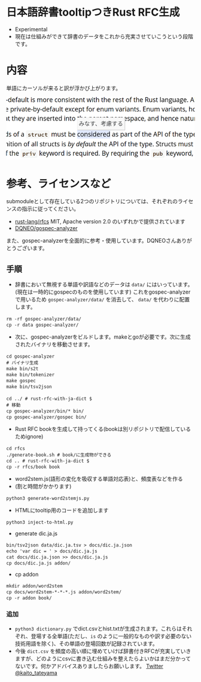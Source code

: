 # 日本語辞書tooltipつきRust RFC生成
- Experimental
- 現在は仕組みができて辞書のデータをこれから充実させていこうという段階です。

# 内容
単語にカーソルが来ると訳が浮かび上がります。

![image](img-readme.png)

# 参考、ライセンスなど
submoduleとして存在している2つのリポジトリについては、それぞれのライセンスの指示に従ってください。
- [rust-lang/rfcs](https://github.com/rust-lang/rfcs) MIT, Apache version 2.0 のいずれかで提供されています
- [DQNEO/gospec-analyzer](https://github.com/DQNEO/gospec-analyzer)

また、gospec-analyzerを全面的に参考・使用しています。DQNEOさんありがとうございます。

## 手順
- 辞書において無視する単語や訳語などのデータは `data/` にはいっています。(現在は一時的にgospecのものを使用しています) これをgospec-analyzerで用いるため `gospec-analyzer/data/` を消去して、 `data/` を代わりに配置します。

```shell
rm -rf gospec-analyzer/data/
cp -r data gospec-analyzer/
```

- 次に、gospec-analyzerをビルドします。makeとgoが必要です。次に生成されたバイナリを移動させます。

```shell
cd gospec-analyzer
# バイナリ生成
make bin/s2t
make bin/tokenizer
make gospec
make bin/tsv2json

cd ../ # rust-rfc-with-ja-dict $
# 移動
cp gospec-analyzer/bin/* bin/
cp gospec-analyzer/gospec bin/
```

- Rust RFC bookを生成して持ってくる(bookは別リポジトリで配信しているためignore)

```shell
cd rfcs
./generate-book.sh # book/に生成物ができる
cd .. # rust-rfc-with-ja-dict $
cp -r rfcs/book book
```

- word2stem.js(語形の変化を吸収する単語対応表)と、頻度表などを作る
- (割と時間がかかります)

```shell
python3 generate-word2stemjs.py
```

- HTMLにtooltip用のコードを追加します

```shell
python3 inject-to-html.py 
```

- generate dic.ja.js

```shell
bin/tsv2json data/dic.ja.tsv > docs/dic.ja.json
echo 'var dic = ' > docs/dic.ja.js
cat docs/dic.ja.json >> docs/dic.ja.js
cp docs/dic.ja.js addon/
```

- cp addon

```shell
mkdir addon/word2stem
cp docs/word2stem-*-*-*.js addon/word2stem/
cp -r addon book/
```

### 追加
- `python3 dictionary.py` でdict.csvとhist.txtが生成されます。これらはそれぞれ、登場する全単語(ただし、`is` のように一般的なものや訳す必要のない技術用語を除く)、その単語の登場回数が記録されています。
- 今後 `dict.csv` を頻度の高い順に埋めていけば辞書付きRFCが充実していきますが、どのようにcsvに書き込む仕組みを整えたらよいかはまだ分かってないです。何かアドバイスありましたらお願いします。 [Twitter @kaito_tateyama](https://twitter.com/kaito_tateyama)
